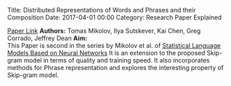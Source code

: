 Title: Distributed Representations of Words and Phrases and their Composition
Date: 2017-04-01 00:00
Category: Research Paper Explained


[Paper Link](http://web2.cs.columbia.edu/~blei/seminar/2016_discrete_data/readings/MikolovSutskeverChenCorradoDean2013.pdf)
**Authors:** Tomas Mikolov, Ilya Sutskever, Kai Chen, Greg Corrado, Jeffrey Dean
**Aim:**    
This Paper is second in the series by Mikolov et al. of [Statistical Language Models Based on Neural Networks](http://www.fit.vutbr.cz/research/groups/speech/publi/2009/mikolov_ic2009_nnlm_4.pdf)
It is an extension to the proposed Skip-gram model in terms of quality and training speed. It also incorporates methods for Phrase representation and explores the 
interesting property of Skip-gram model.
